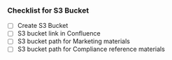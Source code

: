 ### Checklist for S3 Bucket
- [ ] Create S3 Bucket
- [ ] S3 bucket link in Confluence
- [ ] S3 bucket path for Marketing materials
- [ ] S3 bucket path for Compliance reference materials
